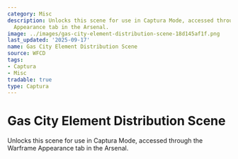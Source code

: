 ```yaml
---
category: Misc
description: Unlocks this scene for use in Captura Mode, accessed through the Warframe
  Appearance tab in the Arsenal.
image: ../images/gas-city-element-distribution-scene-18d145af1f.png
last_updated: '2025-09-17'
name: Gas City Element Distribution Scene
source: WFCD
tags:
- Captura
- Misc
tradable: true
type: Captura
---
```


# Gas City Element Distribution Scene

Unlocks this scene for use in Captura Mode, accessed through the Warframe Appearance tab in the Arsenal.

